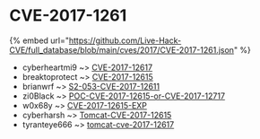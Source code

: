 # CVE-2017-1261
{% embed url="https://github.com/Live-Hack-CVE/full_database/blob/main/cves/2017/CVE-2017-1261.json" %}

* cyberheartmi9 ~> [CVE-2017-12617](https://www.alice-snow.ru/2017/database/cve-2017-1261/cve-2017-12617-cyberheartmi9)
* breaktoprotect ~> [CVE-2017-12615](https://www.alice-snow.ru/2017/database/cve-2017-1261/cve-2017-12615-breaktoprotect)
* brianwrf ~> [S2-053-CVE-2017-12611](https://www.alice-snow.ru/2017/database/cve-2017-1261/s2-053-cve-2017-12611-brianwrf)
* zi0Black ~> [POC-CVE-2017-12615-or-CVE-2017-12717](https://www.alice-snow.ru/2017/database/cve-2017-1261/poc-cve-2017-12615-or-cve-2017-12717-zi0black)
* w0x68y ~> [CVE-2017-12615-EXP](https://www.alice-snow.ru/2017/database/cve-2017-1261/cve-2017-12615-exp-w0x68y)
* cyberharsh ~> [Tomcat-CVE-2017-12615](https://www.alice-snow.ru/2017/database/cve-2017-1261/tomcat-cve-2017-12615-cyberharsh)
* tyranteye666 ~> [tomcat-cve-2017-12617](https://www.alice-snow.ru/2017/database/cve-2017-1261/tomcat-cve-2017-12617-tyranteye666)